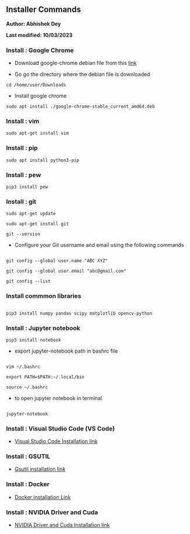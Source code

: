 ## Installer Commands

**Author: Abhishek Dey**

**Last modified: 10/03/2023**


### Install : Google Chrome

* Download google-chrome debian file from this [link](https://www.google.com/chrome/?brand=YTUH&gclid=Cj0KCQiAic6eBhCoARIsANlox85Ea9YZRw6yo23qh8jUFR8TOyNvvoWDZPsaQNeUJvB8UIEzIzn7U0YaArC2EALw_wcB&gclsrc=aw.ds)


* Go go the directory where the debian file is downloaded 

```
cd /home/user/Downloads

```

* Install google chrome

```
sudo apt install ./google-chrome-stable_current_amd64.deb

```

### Install : vim

```
sudo apt-get install vim

```


### Install : pip

```
sudo apt install python3-pip

```

### Install : pew

```
pip3 install pew

```

### Install : git


```
sudo apt-get update

sudo apt-get install git

git --version

```

* Configure your Git username and email using the following commands

```

git config --global user.name "ABC XYZ"

git config --global user.email "abc@gmail.com"

git config --list

```

### Install commmon libraries


```

pip3 install numpy pandas scipy matplotlib opencv-python

```


### Install : Jupyter notebook


```
pip3 install notebook

```

* export jupyter-notebook path in bashrc file

```

vim ~/.bashrc

export PATH=$PATH:~/.local/bin

source ~/.bashrc

```

* to open jupyter notebook in terminal

```

jupyter-notebook

```

### Install : Visual Studio Code (VS Code)

* [Visual Studio Code Installation link](https://phoenixnap.com/kb/install-vscode-ubuntu)


### Install : GSUTIL


* [Gsutil installation link](https://cloud.google.com/sdk/docs/install#deb)


### Install : Docker

* [Docker installation Link](https://cnvrg.io/how-to-setup-docker-and-nvidia-docker-2-0-on-ubuntu-18-04/)


### Install : NVIDIA Driver and Cuda

* [NVIDIA Driver and Cuda Installation link](https://jackfrisht.medium.com/install-nvidia-driver-via-ppa-in-ubuntu-18-04-fc9a8c4658b9)

